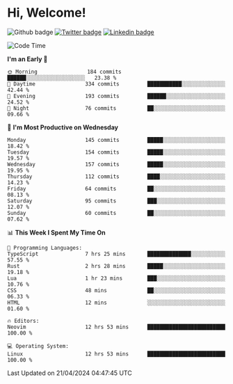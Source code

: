  # Hi, Welcome!
  ![Github badge](https://img.shields.io/github/followers/kraken-afk.svg?style=social&label=Follow&maxAge=2592000)
  [![Twitter badge](https://img.shields.io/badge/-Twitter-00acee?style=flat-square&logo=Twitter&logoColor=white)](https://twitter.com/trshppl)
  [![Linkedin badge](https://img.shields.io/badge/LinkedIn-0077B5?style=flat-square&logo=linkedin&logoColor=white)](https://www.linkedin.com/in/noveanrer)
<!--START_SECTION:waka-->
![Code Time](http://img.shields.io/badge/Code%20Time-150%20hrs%2035%20mins-blue)

**I'm an Early 🐤** 

```text
🌞 Morning                184 commits         ██████░░░░░░░░░░░░░░░░░░░   23.38 % 
🌆 Daytime                334 commits         ███████████░░░░░░░░░░░░░░   42.44 % 
🌃 Evening                193 commits         ██████░░░░░░░░░░░░░░░░░░░   24.52 % 
🌙 Night                  76 commits          ██░░░░░░░░░░░░░░░░░░░░░░░   09.66 % 
```
📅 **I'm Most Productive on Wednesday** 

```text
Monday                   145 commits         █████░░░░░░░░░░░░░░░░░░░░   18.42 % 
Tuesday                  154 commits         █████░░░░░░░░░░░░░░░░░░░░   19.57 % 
Wednesday                157 commits         █████░░░░░░░░░░░░░░░░░░░░   19.95 % 
Thursday                 112 commits         ████░░░░░░░░░░░░░░░░░░░░░   14.23 % 
Friday                   64 commits          ██░░░░░░░░░░░░░░░░░░░░░░░   08.13 % 
Saturday                 95 commits          ███░░░░░░░░░░░░░░░░░░░░░░   12.07 % 
Sunday                   60 commits          ██░░░░░░░░░░░░░░░░░░░░░░░   07.62 % 
```


📊 **This Week I Spent My Time On** 

```text
💬 Programming Languages: 
TypeScript               7 hrs 25 mins       ██████████████░░░░░░░░░░░   57.55 % 
Rust                     2 hrs 28 mins       █████░░░░░░░░░░░░░░░░░░░░   19.18 % 
Lua                      1 hr 23 mins        ███░░░░░░░░░░░░░░░░░░░░░░   10.76 % 
CSS                      48 mins             ██░░░░░░░░░░░░░░░░░░░░░░░   06.33 % 
HTML                     12 mins             ░░░░░░░░░░░░░░░░░░░░░░░░░   01.60 % 

🔥 Editors: 
Neovim                   12 hrs 53 mins      █████████████████████████   100.00 % 

💻 Operating System: 
Linux                    12 hrs 53 mins      █████████████████████████   100.00 % 
```


 Last Updated on 21/04/2024 04:47:45 UTC
<!--END_SECTION:waka-->